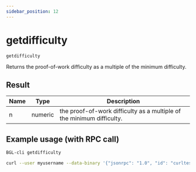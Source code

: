 ```yaml
---
sidebar_position: 12
---
```


# getdifficulty

`getdifficulty`

Returns the proof-of-work difficulty as a multiple of the minimum difficulty.

## Result

| Name | Type    | Description                                                           |
| ---- | ------- | --------------------------------------------------------------------- |
| n    | numeric | the proof-of-work difficulty as a multiple of the minimum difficulty. |

## Example usage (with RPC call)

```sh 
BGL-cli getdifficulty
```

```sh
curl --user myusername --data-binary '{"jsonrpc": "1.0", "id": "curltest", "method": "getdifficulty", "params": []}' -H 'content-type: text/plain;' http://127.0.0.1:8334/
```